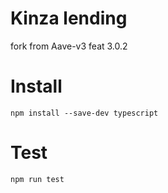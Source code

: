 # Kinza lending
fork from Aave-v3 feat 3.0.2 

# Install
```
npm install --save-dev typescript
```

# Test 
```
npm run test
```
